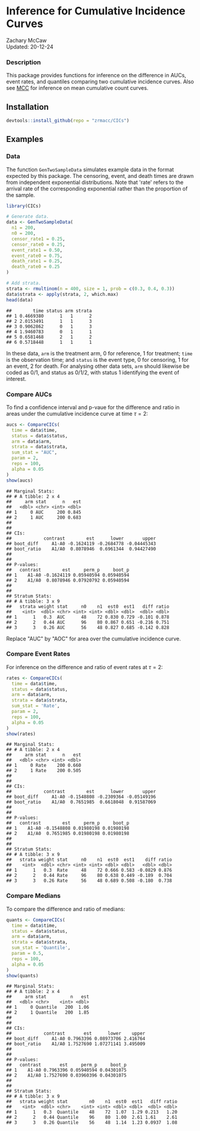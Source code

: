  # Inference for Cumulative Incidence Curves

Zachary McCaw <br>
Updated: 20-12-24



### Description

This package provides functions for inference on the difference in AUCs, event rates, and quantiles comparing two cumulative incidence curves. Also see [MCC](https://github.com/zrmacc/MCC) for inference on mean cumulative count curves. 

## Installation


```r
devtools::install_github(repo = "zrmacc/CICs")
```

## Examples

### Data

The function `GenTwoSampleData` simulates example data in the format expected by this package. The censoring, event, and death times are drawn from independent exponential distributions. Note that 'rate' refers to the arrival rate of the corresponding exponential rather than the proportion of the sample. 


```r
library(CICs)

# Generate data.
data <- GenTwoSampleData(
  n1 = 200,
  n0 = 200,
  censor_rate1 = 0.25,
  censor_rate0 = 0.25,
  event_rate1 = 0.50,
  event_rate0 = 0.75,
  death_rate1 = 0.25,
  death_rate0 = 0.25
)

# Add strata.
strata <- rmultinom(n = 400, size = 1, prob = c(0.3, 0.4, 0.3))
data$strata <- apply(strata, 2, which.max)
head(data)
```

```
##        time status arm strata
## 1 0.4669380      1   1      2
## 2 2.0153491      1   1      3
## 3 0.9062862      0   1      3
## 4 1.9460783      0   1      1
## 5 0.6581468      2   1      2
## 6 0.5718448      1   1      1
```

In these data, `arm` is the treatment arm, 0 for reference, 1 for treatment; `time` is the observation time; and `status` is the event type, 0 for censoring, 1 for an event, 2 for death. For analysing other data sets, `arm` should likewise be coded as 0/1, and status as 0/1/2, with status 1 identifying the event of interest.

### Compare AUCs

To find a confidence interval and p-vaue for the difference and ratio in areas under the cumulative incidence curve at time $\tau = 2$:

```r
aucs <- CompareCICs(
  time = data$time,
  status = data$status,
  arm = data$arm,
  strata = data$strata,
  sum_stat = "AUC",
  param = 2,
  reps = 100,
  alpha = 0.05
)
show(aucs)
```

```
## Marginal Stats:
## # A tibble: 2 x 4
##     arm stat      n   est
##   <dbl> <chr> <int> <dbl>
## 1     0 AUC     200 0.845
## 2     1 AUC     200 0.683
## 
## 
## CIs:
##            contrast        est      lower       upper
## boot_diff     A1-A0 -0.1624119 -0.2684778 -0.04445343
## boot_ratio    A1/A0  0.8078946  0.6961344  0.94427490
## 
## 
## P-values:
##   contrast        est     perm_p     boot_p
## 1    A1-A0 -0.1624119 0.05940594 0.05940594
## 2    A1/A0  0.8078946 0.07920792 0.05940594
## 
## 
## Stratum Stats:
## # A tibble: 3 x 9
##   strata weight stat     n0    n1  est0  est1   diff ratio
##    <int>  <dbl> <chr> <int> <int> <dbl> <dbl>  <dbl> <dbl>
## 1      1   0.3  AUC      48    72 0.830 0.729 -0.101 0.878
## 2      2   0.44 AUC      96    80 0.867 0.651 -0.216 0.751
## 3      3   0.26 AUC      56    48 0.827 0.685 -0.142 0.828
```

Replace "AUC" by "AOC" for area over the cumulative incidence curve.

### Compare Event Rates

For inference on the difference and ratio of event rates at $\tau = 2$:

```r
rates <- CompareCICs(
  time = data$time,
  status = data$status,
  arm = data$arm,
  strata = data$strata,
  sum_stat = 'Rate',
  param = 2,
  reps = 100,
  alpha = 0.05
)
show(rates)
```

```
## Marginal Stats:
## # A tibble: 2 x 4
##     arm stat      n   est
##   <dbl> <chr> <int> <dbl>
## 1     0 Rate    200 0.660
## 2     1 Rate    200 0.505
## 
## 
## CIs:
##            contrast        est      lower       upper
## boot_diff     A1-A0 -0.1548808 -0.2309364 -0.05149196
## boot_ratio    A1/A0  0.7651985  0.6618048  0.91587069
## 
## 
## P-values:
##   contrast        est     perm_p     boot_p
## 1    A1-A0 -0.1548808 0.01980198 0.01980198
## 2    A1/A0  0.7651985 0.01980198 0.01980198
## 
## 
## Stratum Stats:
## # A tibble: 3 x 9
##   strata weight stat     n0    n1  est0  est1    diff ratio
##    <int>  <dbl> <chr> <int> <int> <dbl> <dbl>   <dbl> <dbl>
## 1      1   0.3  Rate     48    72 0.666 0.583 -0.0829 0.876
## 2      2   0.44 Rate     96    80 0.638 0.449 -0.189  0.704
## 3      3   0.26 Rate     56    48 0.689 0.508 -0.180  0.738
```

### Compare Medians

To compare the difference and ratio of medians:

```r
quants <- CompareCICs(
  time = data$time,
  status = data$status,
  arm = data$arm,
  strata = data$strata,
  sum_stat = 'Quantile',
  param = 0.5,
  reps = 100,
  alpha = 0.05
)
show(quants)
```

```
## Marginal Stats:
## # A tibble: 2 x 4
##     arm stat         n   est
##   <dbl> <chr>    <int> <dbl>
## 1     0 Quantile   200  1.06
## 2     1 Quantile   200  1.85
## 
## 
## CIs:
##            contrast       est      lower    upper
## boot_diff     A1-A0 0.7963396 0.08973706 2.416764
## boot_ratio    A1/A0 1.7527690 1.07271141 3.495009
## 
## 
## P-values:
##   contrast       est     perm_p     boot_p
## 1    A1-A0 0.7963396 0.05940594 0.04301075
## 2    A1/A0 1.7527690 0.03960396 0.04301075
## 
## 
## Stratum Stats:
## # A tibble: 3 x 9
##   strata weight stat        n0    n1  est0  est1   diff ratio
##    <int>  <dbl> <chr>    <int> <int> <dbl> <dbl>  <dbl> <dbl>
## 1      1   0.3  Quantile    48    72  1.07  1.29 0.213   1.20
## 2      2   0.44 Quantile    96    80  1.00  2.61 1.61    2.61
## 3      3   0.26 Quantile    56    48  1.14  1.23 0.0937  1.08
```
